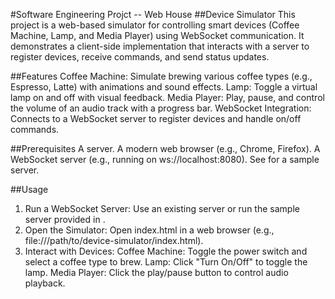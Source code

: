 #Software Engineering Projct -- Web House
##Device Simulator
This project is a web-based simulator for controlling smart devices (Coffee Machine, Lamp, and Media Player) using WebSocket communication. It demonstrates a client-side implementation that interacts with a server to register devices, receive commands, and send status updates.

##Features
Coffee Machine: Simulate brewing various coffee types (e.g., Espresso, Latte) with animations and sound effects.
Lamp: Toggle a virtual lamp on and off with visual feedback.
Media Player: Play, pause, and control the volume of an audio track with a progress bar.
WebSocket Integration: Connects to a WebSocket server to register devices and handle on/off commands.

##Prerequisites
A server.
A modern web browser (e.g., Chrome, Firefox).
A WebSocket server (e.g., running on ws://localhost:8080). See for a sample server.

##Usage
1. Run a WebSocket Server:
    Use an existing server or run the sample server provided in .
2. Open the Simulator:
    Open index.html in a web browser (e.g., file:///path/to/device-simulator/index.html).
3. Interact with Devices:
    Coffee Machine: Toggle the power switch and select a coffee type to brew.
    Lamp: Click "Turn On/Off" to toggle the lamp.
    Media Player: Click the play/pause button to control audio playback.